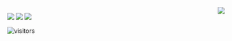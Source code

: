 
<a href="#">
<img align="right" src="https://github-readme-stats.vercel.app/api?username=yangguangwuwu&show_icons=true&hide_border=true&icon_color=586069&title_color=a0a9af">
</a>


![](https://img.shields.io/badge/-Docker-2496ED?style=flat-square&logo=Docker&logoColor=fff)
![](https://img.shields.io/badge/-Linux-000000?style=flat-square&logo=Linux&logoColor=fff)
![](https://img.shields.io/badge/-Windows-0078D6?style=flat-square&logo=Windows)

![visitors](https://jwenjian-visitor-badge-5.glitch.me/badge?page_id=yangguangwuwu.yangguangwuwu.readme)
